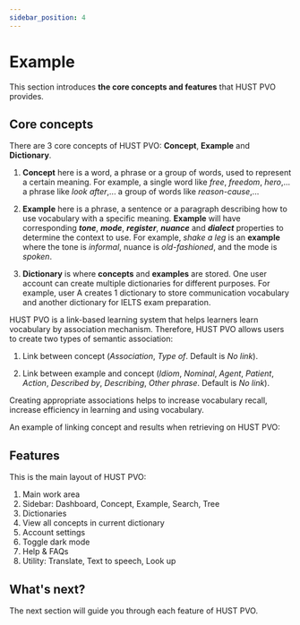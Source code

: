```yaml
---
sidebar_position: 4
---
```


# Example

This section introduces **the core concepts and features** that HUST PVO provides.

## Core concepts

There are 3 core concepts of HUST PVO: **Concept**, **Example** and **Dictionary**.

1. **Concept** here is a word, a phrase or a group of words, used to represent a certain meaning. For example, a single word like *free*, *freedom*, *hero*,... a phrase like *look after*,... a group of words like *reason-cause*,...

2. **Example** here is a phrase, a sentence or a paragraph describing how to use vocabulary with a specific meaning. **Example** will have corresponding ***tone***, ***mode***, ***register***, ***nuance*** and ***dialect*** properties to determine the context to use. For example, *shake a leg* is an **example** where the tone is *informal*, nuance is *old-fashioned*, and the mode is *spoken*.

3. **Dictionary** is where **concepts** and **examples** are stored. One user account can create multiple dictionaries for different purposes. For example, user A creates 1 dictionary to store communication vocabulary and another dictionary for IELTS exam preparation.

HUST PVO is a link-based learning system that helps learners learn vocabulary by association mechanism. Therefore, HUST PVO allows users to create two types of semantic association:

1. Link between concept (*Association*, *Type of*. Default is *No link*).

2. Link between example and concept (*Idiom*, *Nominal*, *Agent*, *Patient*, *Action*, *Described by*, *Describing*, *Other phrase*. Default is *No link*).

Creating appropriate associations helps to increase vocabulary recall, increase efficiency in learning and using vocabulary.

An example of linking concept and results when retrieving on HUST PVO:


## Features

This is the main layout of HUST PVO:


1. Main work area
2. Sidebar: Dashboard, Concept, Example, Search, Tree
3. Dictionaries
4. View all concepts in current dictionary
5. Account settings
6. Toggle dark mode
7. Help & FAQs
8. Utility: Translate, Text to speech, Look up 

## What's next?

The next section will guide you through each feature of HUST PVO.



